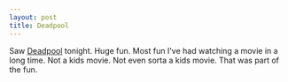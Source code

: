 ```yaml
---
layout: post
title: Deadpool
---
```


Saw [Deadpool][] tonight. Huge fun. Most fun I've had watching a movie in a
long time. Not a kids movie. Not even sorta a kids movie. That was part of the
fun.

[Deadpool]: http://www.foxmovies.com/movies/deadpool "Deadpool Movie"
